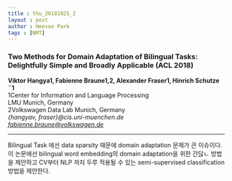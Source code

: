 ```yaml
---
title : thu_20181025_2
layout : post
author : Heesoo Park
tags : [NMT]
---
```


<h3>Two Methods for Domain Adaptation of Bilingual Tasks: Delightfully Simple and Broadly Applicable (ACL 2018)</h3>


<p>

<b>Viktor Hangya1, Fabienne Braune1,2, Alexander Fraser1, Hinrich Schutze ¨1 </b><br/>
1Center for Information and Language Processing<br/>
LMU Munich, Germany<br/>
2Volkswagen Data Lab Munich, Germany<br/>
<em>{hangyav, fraser}@cis.uni-muenchen.de</em><br/>
<em>fabienne.braune@volkswagen.de</em>





</p>

<hr />
<p>
Bilingual Task 에선 data sparsity 때문에 domain adaptation 문제가 큰 이슈이다. 이 논문에선 bilingual word embedding의 domain adaptation을 위한 간닪ㄴ 방법을 제안하고 CV부터 NLP 까지 두루 적용될 수 있는 semi-supervised classification 방법을 제안한다.
</p>
